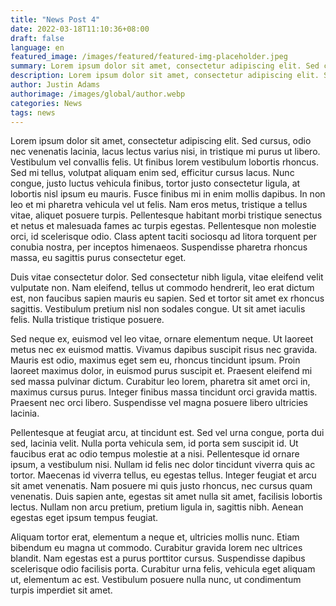 ```yaml
---
title: "News Post 4"
date: 2022-03-18T11:10:36+08:00
draft: false
language: en
featured_image: /images/featured/featured-img-placeholder.jpeg
summary: Lorem ipsum dolor sit amet, consectetur adipiscing elit. Sed cursus, odio nec venenatis lacinia, lacus lectus varius nisi, in tristique mi purus ut libero.
description: Lorem ipsum dolor sit amet, consectetur adipiscing elit. Sed cursus, odio nec venenatis lacinia, lacus lectus varius nisi, in tristique mi purus ut libero. Vestibulum vel convallis felis. Ut finibus lorem vestibulum lobortis rhoncus.
author: Justin Adams
authorimage: /images/global/author.webp
categories: News
tags: news
---
```


Lorem ipsum dolor sit amet, consectetur adipiscing elit. Sed cursus, odio nec venenatis lacinia, lacus lectus varius nisi, in tristique mi purus ut libero. <!--more--> Vestibulum vel convallis felis. Ut finibus lorem vestibulum lobortis rhoncus. Sed mi tellus, volutpat aliquam enim sed, efficitur cursus lacus. Nunc congue, justo luctus vehicula finibus, tortor justo consectetur ligula, at lobortis nisl ipsum eu mauris. Fusce finibus mi in enim mollis dapibus. In non leo et mi pharetra vehicula vel ut felis. Nam eros metus, tristique a tellus vitae, aliquet posuere turpis. Pellentesque habitant morbi tristique senectus et netus et malesuada fames ac turpis egestas. Pellentesque non molestie orci, id scelerisque odio. Class aptent taciti sociosqu ad litora torquent per conubia nostra, per inceptos himenaeos. Suspendisse pharetra rhoncus massa, eu sagittis purus consectetur eget.

Duis vitae consectetur dolor. Sed consectetur nibh ligula, vitae eleifend velit vulputate non. Nam eleifend, tellus ut commodo hendrerit, leo erat dictum est, non faucibus sapien mauris eu sapien. Sed et tortor sit amet ex rhoncus sagittis. Vestibulum pretium nisl non sodales congue. Ut sit amet iaculis felis. Nulla tristique tristique posuere.

Sed neque ex, euismod vel leo vitae, ornare elementum neque. Ut laoreet metus nec ex euismod mattis. Vivamus dapibus suscipit risus nec gravida. Mauris est odio, maximus eget sem eu, rhoncus tincidunt ipsum. Proin laoreet maximus dolor, in euismod purus suscipit et. Praesent eleifend mi sed massa pulvinar dictum. Curabitur leo lorem, pharetra sit amet orci in, maximus cursus purus. Integer finibus massa tincidunt orci gravida mattis. Praesent nec orci libero. Suspendisse vel magna posuere libero ultricies lacinia.

Pellentesque at feugiat arcu, at tincidunt est. Sed vel urna congue, porta dui sed, lacinia velit. Nulla porta vehicula sem, id porta sem suscipit id. Ut faucibus erat ac odio tempus molestie at a nisi. Pellentesque id ornare ipsum, a vestibulum nisi. Nullam id felis nec dolor tincidunt viverra quis ac tortor. Maecenas id viverra tellus, eu egestas tellus. Integer feugiat et arcu sit amet venenatis. Nam posuere mi quis justo rhoncus, nec cursus quam venenatis. Duis sapien ante, egestas sit amet nulla sit amet, facilisis lobortis lectus. Nullam non arcu pretium, pretium ligula in, sagittis nibh. Aenean egestas eget ipsum tempus feugiat.

Aliquam tortor erat, elementum a neque et, ultricies mollis nunc. Etiam bibendum eu magna ut commodo. Curabitur gravida lorem nec ultrices blandit. Nam egestas est a purus porttitor cursus. Suspendisse dapibus scelerisque odio facilisis porta. Curabitur urna felis, vehicula eget aliquam ut, elementum ac est. Vestibulum posuere nulla nunc, ut condimentum turpis imperdiet sit amet.